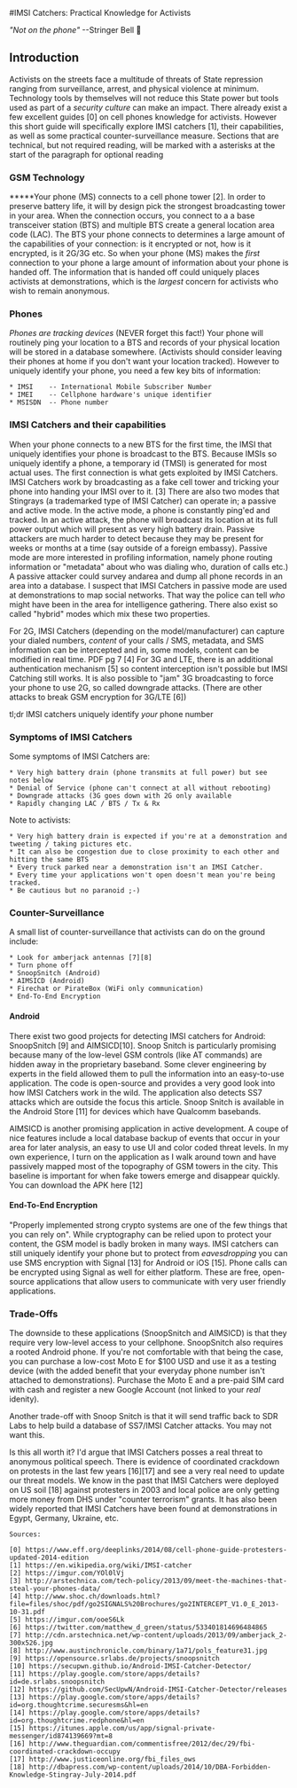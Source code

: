
#IMSI Catchers: Practical Knowledge for Activists 


_"Not on the phone"_   --Stringer Bell 
:no_mobile_phones:

## Introduction

Activists on the streets face a multitude of threats of State repression ranging from surveillance, arrest, and physical violence at minimum. Technology tools by themselves will not reduce this State power but tools used as part of a _security culture_ can make an impact.  There already exist a few excellent guides [0] on cell phones knowledge for activists. However this short guide will specifically explore IMSI catchers [1], their capabilities, as well as some practical counter-surveillance measure. Sections that are technical, but not required reading, will be marked with a asterisks at the start of the paragraph for optional reading

### GSM Technology

*****Your phone (MS) connects to a cell phone tower [2]. In order to preserve battery life, it will by design pick the strongest broadcasting tower in your area. When the connection occurs, you connect to a a base transceiver station (BTS) and multiple BTS create a general location area code (LAC).  The BTS your phone connects to determines a large amount of the capabilities of your connection: is it encrypted or not, how is it encrypted, is it 2G/3G etc. So when your phone (MS) makes the _first_ connection to your phone a large amount of information about your phone is handed off.  The information that is handed off could uniquely places activists at demonstrations, which is the _largest_ concern for activists who wish to remain anonymous.

### Phones

_Phones_ _are_ _tracking_ _devices_ (NEVER forget this fact!) Your phone will routinely ping your location to a BTS and records of your physical location will be stored in a database somewhere. (Activists should consider leaving their phones at home if you don't want your location tracked). However to uniquely identify your phone, you need a few key bits of information:
	
	* IMSI    -- International Mobile Subscriber Number
	* IMEI    -- Cellphone hardware's unique identifier
	* MSISDN  -- Phone number 

### IMSI Catchers and their capabilities

When your phone connects to a new BTS for the first time, the IMSI that uniquely identifies your phone is broadcast to the BTS. Because IMSIs so uniquely identify a phone, a temporary id (TMSI) is generated for most actual uses.  The first connection is what gets exploited by IMSI Catchers. IMSI Catchers work by broadcasting as a fake cell tower and tricking your phone into handing your IMSI over to it. [3] There are also two modes that Stingrays (a trademarked type of IMSI Catcher) can operate in; a passive and active mode. In the active mode, a phone is constantly ping'ed and tracked. In an active attack, the phone will broadcast its location at its full power output which will present as very high battery drain. Passive attackers are much harder to detect because they may be present for weeks or months at a time (say outside of a foreign embassy). Passive mode are more interested in profiling information, namely phone routing information or "metadata" about who was dialing who, duration of calls etc.) A passive attacker could survey andarea and dump all phone records in an area into a database. I suspect that IMSI Catchers in passive mode are used at demonstrations to map social networks. That way the police can tell *who* might have been in the area for intelligence gathering. There also exist so called "hybrid" modes which mix these two properties.  

For 2G, IMSI Catchers (depending on the model/manufacturer) can capture your dialed numbers, _content_ of your calls / SMS, metadata, and SMS information can be intercepted and in, some models, content can be modified in real time. PDF pg 7 [4] For 3G and LTE, there is an additional authentication mechanism [5] so content interception isn't possible but IMSI Catching still works. It is also possible to "jam" 3G broadcasting to force your phone to use 2G, so called downgrade attacks. (There are other attacks to break GSM encryption for 3G/LTE [6])

tl;dr IMSI catchers uniquely identify *your* phone number 

### Symptoms of IMSI Catchers

Some symptoms of IMSI Catchers are: 
	
	* Very high battery drain (phone transmits at full power) but see notes below
	* Denial of Service (phone can't connect at all without rebooting)
	* Downgrade attacks (3G goes down with 2G only available
	* Rapidly changing LAC / BTS / Tx & Rx

Note to activists:
	
	* Very high battery drain is expected if you're at a demonstration and tweeting / taking pictures etc. 
	* It can also be congestion due to close proximity to each other and hitting the same BTS
	* Every truck parked near a demonstration isn't an IMSI Catcher. 
	* Every time your applications won't open doesn't mean you're being tracked.
	* Be cautious but no paranoid ;-)

### Counter-Surveillance

A small list of counter-surveillance that activists can do on the ground include: 
	
	* Look for amberjack antennas [7][8] 
	* Turn phone off
	* SnoopSnitch (Android)
	* AIMSICD (Android)
	* Firechat or PirateBox (WiFi only communication)
	* End-To-End Encryption

#### Android 

There exist two good projects for detecting IMSI catchers for Android: SnoopSnitch [9] and AIMSICD[10]. Snoop Snitch is particularly promising because many of the low-level GSM controls (like AT commands) are hidden away in the proprietary baseband. Some clever engineering by experts in the field allowed them to pull the information into an easy-to-use application.  The code is open-source and provides a very good look into how IMSI Catchers work in the wild. The application also detects SS7 attacks which are outside the focus this article. Snoop Snitch is available in the Android Store [11] for devices which have Qualcomm basebands.

AIMSICD is another promising application in active development. A coupe of nice features include a local database backup of events that occur in your area for later analysis, an easy to use UI and color coded threat levels. In my own experience, I turn on the application as I walk around town and have passively mapped most of the topography of GSM towers in the city. This baseline is important for when fake towers emerge and disappear quickly. You can download the APK here [12]

#### End-To-End Encryption

"Properly implemented strong crypto systems are one of the few things that you can rely on". While cryptography can be relied upon to protect your content, the GSM model is badly broken in many ways. IMSI catchers can still uniquely identify your phone but to protect from _eavesdropping_ you can use SMS encryption with Signal [13] for Android or iOS [15]. Phone calls can be encrypted using Signal as well for either platform. These are free, open-source applications that allow users to communicate with very user friendly applications. 

### Trade-Offs

The downside to these applications (SnoopSnitch and AIMSICD) is that they require very low-level access to your cellphone. SnoopSnitch also requires a rooted Android phone.  If you're not comfortable with that being the case, you can purchase a low-cost Moto E for $100 USD and use it as a testing device (with the added benefit that your everyday phone number isn't attached to demonstrations). Purchase the Moto E and a pre-paid SIM card with cash and register a new Google Account (not linked to your *real* idenity). 

Another trade-off with Snoop Snitch is that it will send traffic back to SDR Labs to help build a database of SS7/IMSI Catcher attacks. You may not want this.  

Is this all worth it? I'd argue that IMSI Catchers posses a real threat to anonymous political speech. There is evidence of coordinated crackdown on protests in the last few years [16][17] and see a very real need to update our threat models. We know in the past that IMSI Catchers were deployed on US soil [18] against protesters in 2003 and local police are only getting more money from DHS under "counter terrorism" grants. It has also been widely reported that IMSI Catchers have been found at demonstrations in Egypt, Germany, Ukraine, etc.

```
Sources:

[0] https://www.eff.org/deeplinks/2014/08/cell-phone-guide-protesters-updated-2014-edition
[1] https://en.wikipedia.org/wiki/IMSI-catcher
[2] https://imgur.com/YOl0lVj
[3] http://arstechnica.com/tech-policy/2013/09/meet-the-machines-that-steal-your-phones-data/	
[4] http://www.shoc.ch/downloads.html?file=files/shoc/pdf/go2SIGNALS%20Brochures/go2INTERCEPT_V1.0_E_2013-10-31.pdf 
[5] https://imgur.com/ooeS6Lk
[6] https://twitter.com/matthew_d_green/status/533401814696484865
[7] http://cdn.arstechnica.net/wp-content/uploads/2013/09/amberjack_2-300x526.jpg
[8] http://www.austinchronicle.com/binary/1a71/pols_feature31.jpg
[9] https://opensource.srlabs.de/projects/snoopsnitch
[10] https://secupwn.github.io/Android-IMSI-Catcher-Detector/
[11] https://play.google.com/store/apps/details?id=de.srlabs.snoopsnitch
[12] https://github.com/SecUpwN/Android-IMSI-Catcher-Detector/releases
[13] https://play.google.com/store/apps/details?id=org.thoughtcrime.securesms&hl=en
[14] https://play.google.com/store/apps/details?id=org.thoughtcrime.redphone&hl=en
[15] https://itunes.apple.com/us/app/signal-private-messenger/id874139669?mt=8
[16] http://www.theguardian.com/commentisfree/2012/dec/29/fbi-coordinated-crackdown-occupy
[17] http://www.justiceonline.org/fbi_files_ows
[18] http://dbapress.com/wp-content/uploads/2014/10/DBA-Forbidden-Knowledge-Stingray-July-2014.pdf
```
